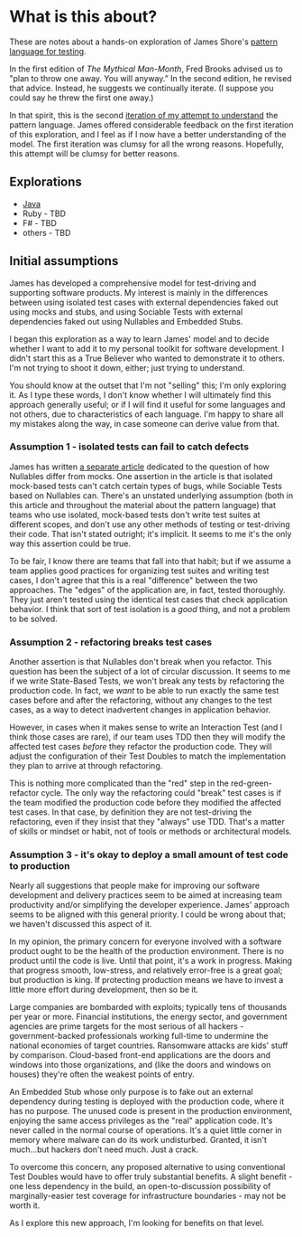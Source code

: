 # What is this about?

These are notes about a hands-on exploration of James Shore's [pattern language for testing](https://www.jamesshore.com/v2/projects/nullables/testing-without-mocks). 

In the first edition of _The Mythical Man-Month_, Fred Brooks advised us to "plan to throw one away. 
You will anyway.” In the second edition, he revised that advice. Instead, he suggests we continually iterate. (I suppose you could say he threw the first one away.)

In that spirit, this is the second [iteration of my attempt to understand](iteration-1.md) the pattern language. 
James offered considerable feedback on the first iteration of this exploration, and I feel as if I now 
have a better understanding of the model. The first iteration was clumsy for all the wrong reasons. 
Hopefully, this attempt will be clumsy for better reasons.

## Explorations 

- [Java](i2-java-walkthrough.md)
- Ruby - TBD
- F# - TBD
- others - TBD

## Initial assumptions 

James has developed a comprehensive model for test-driving and supporting software products. 
My interest is mainly in the differences between using isolated test cases with external dependencies 
faked out using mocks and stubs, and using Sociable Tests with external dependencies faked out using 
Nullables and Embedded Stubs.

I began this exploration as a way to learn James' model and to decide whether I want to add it to my 
personal toolkit for software development. I didn't start this as a True Believer who wanted to 
demonstrate it to others. I'm not trying to shoot it down, either; just trying to understand. 

You should know at the outset that I'm not "selling" this; I'm only exploring it. As I type these words, 
I don't know whether I will ultimately find this approach generally useful; or if I will find it useful 
for some languages and not others, due to characteristics of each language. I'm happy to share all my 
mistakes along the way, in case someone can derive value from that.

### Assumption 1 - isolated tests can fail to catch defects

James has written [a separate article](https://www.jamesshore.com/v2/projects/nullables/how-are-nullables-different-from-mocks) dedicated to the question of how Nullables differ from mocks. 
One assertion in the article is that isolated mock-based tests can't catch certain types of bugs, while 
Sociable Tests based on Nullables can. There's an unstated underlying assumption (both in this article 
and throughout the material about the pattern language) that teams who use isolated, mock-based tests 
don't write test suites at different scopes, and don't use any other methods of testing or test-driving 
their code. That isn't stated outright; it's implicit. It seems to me it's the only way this assertion 
could be true.

To be fair, I know there are teams that fall into that habit; but if we assume a team applies good 
practices for organizing test suites and writing test cases, I don't agree that this is a real 
"difference" between the two approaches. The "edges" of the application are, in fact, tested thoroughly. 
They just aren't tested using the identical test cases that check application behavior. I think that sort 
of test isolation is a _good_ thing, and not a problem to be solved.

### Assumption 2 - refactoring breaks test cases

Another assertion is that Nullables don't break when you refactor. This question has been the subject of 
a lot of circular discussion. It seems to me if we write State-Based Tests, we won't break any tests by 
refactoring the production code. In fact, we _want_ to be able to run exactly the same test cases before 
and after the refactoring, without any changes to the test cases, as a way to detect inadvertent changes 
in application behavior. 

However, in cases when it makes sense to write an Interaction Test (and I think those cases are rare), 
if our team uses TDD then they will modify the affected test cases _before_ they refactor the production 
code. They will adjust the configuration of their Test Doubles to match the implementation they plan to arrive at through refactoring. 

This is nothing more complicated than the "red" step in the red-green-refactor cycle. The only way the 
refactoring could "break" test cases is if the team modified the production code before they modified the 
affected test cases. In that case, by definition they are not test-driving the refactoring, even if they 
insist that they "always" use TDD. That's a matter of skills or mindset or habit, not of tools or methods 
or architectural models.

### Assumption 3 - it's okay to deploy a small amount of test code to production

Nearly all suggestions that people make for improving our software development and delivery practices 
seem to be aimed at increasing team productivity and/or simplifying the developer experience. James' 
approach seems to be aligned with this general priority. I could be wrong about that; we haven't 
discussed this aspect of it.

In my opinion, the primary concern for everyone involved with a software product ought to be the health 
of the production environment. There is no product until the code is live. Until that point, it's a work 
in progress. Making that progress smooth, low-stress, and relatively error-free is a great goal; but 
production is king. If protecting production means we have to invest a little more effort during development, then so be it.

Large companies are bombarded with exploits; typically tens of thousands per year or more. 
Financial institutions, the energy sector, and government agencies are prime targets for the most 
serious of all hackers - government-backed professionals working full-time to undermine the national 
economies of target countries. Ransomware attacks are kids' stuff by comparison. Cloud-based front-end 
applications are the doors and windows into those organizations, and (like the doors and windows on houses) they're often the weakest points of entry.

An Embedded Stub whose only purpose is to fake out an external dependency during testing is deployed with 
the production code, where it has no purpose. The unused code is present in the production environment, 
enjoying the same access privileges as the "real" application code. It's never called in the normal 
course of operations. It's a quiet little corner in memory where malware can do its work undisturbed. 
Granted, it isn't much...but hackers don't need much. Just a crack.

To overcome this concern, any proposed alternative to using conventional Test Doubles would have to offer 
truly substantial benefits. A slight benefit - one less dependency in the build, an open-to-discussion 
possibility of marginally-easier test coverage for infrastructure boundaries - may not be worth it.

As I explore this new approach, I'm looking for benefits on that level. 
